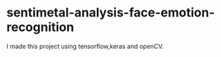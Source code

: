 # sentimetal-analysis-face-emotion-recognition

I made this project using tensorflow,keras and openCV.

